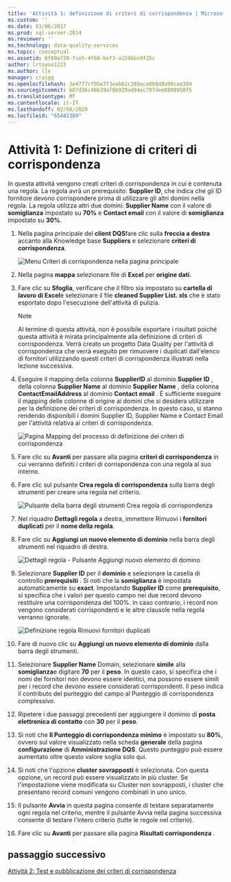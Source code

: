 ```yaml
---
title: 'Attività 1: definizione di criteri di corrispondenza | Microsoft Docs'
ms.custom: ''
ms.date: 03/06/2017
ms.prod: sql-server-2014
ms.reviewer: ''
ms.technology: data-quality-services
ms.topic: conceptual
ms.assetid: 6f89a720-fce5-4f60-bef3-a159bbc9f25c
author: lrtoyou1223
ms.author: lle
manager: craigg
ms.openlocfilehash: 3e4777cf05e7f3eab62c389ace8b8d8a96cae304
ms.sourcegitcommit: b87d36c46b39af8b929ad94ec707dee8800950f5
ms.translationtype: MT
ms.contentlocale: it-IT
ms.lasthandoff: 02/08/2020
ms.locfileid: "65481309"
---
```

# <a name="task-1-defining-a-matching-policy"></a>Attività 1: Definizione di criteri di corrispondenza
  In questa attività vengono creati criteri di corrispondenza in cui è contenuta una regola. La regola avrà un prerequisito: **Supplier ID**, che indica che gli ID fornitore devono corrispondere prima di utilizzare gli altri domini nella regola. La regola utilizza altri due domini: **Supplier Name** con il valore di **somiglianza** impostato su **70%** e **Contact email** con il valore di **somiglianza** impostato su **30%**.  
  
1.  Nella pagina principale del **client DQS**fare clic sulla **freccia a destra** accanto alla Knowledge base **Suppliers** e selezionare **criteri di corrispondenza**.  
  
     ![Menu Criteri di corrispondenza nella pagina principale](../../2014/tutorials/media/et-definingamatchingpolicy-01.jpg "Menu Criteri di corrispondenza nella pagina principale")  
  
2.  Nella pagina **mappa** selezionare file di **Excel** per **origine dati**.  
  
3.  Fare clic su **Sfoglia**, verificare che il filtro sia impostato su **cartella di lavoro di Excel**e selezionare il file **cleaned Supplier List. xls** che è stato esportato dopo l'esecuzione dell'attività di pulizia.  
  
    > [!NOTE]  
    >  Al termine di questa attività, non è possibile esportare i risultati poiché questa attività è mirata principalmente alla definizione di criteri di corrispondenza. Verrà creato un progetto Data Quality per l'attività di corrispondenza che verrà eseguito per rimuovere i duplicati dall'elenco di fornitori utilizzando questi criteri di corrispondenza illustrati nella lezione successiva.  
  
4.  Eseguire il mapping della colonna **SupplierID** al dominio **Supplier ID** , della colonna **Supplier Name** al dominio **Supplier Name** , della colonna **ContactEmailAddress** al dominio **Contact email** . È sufficiente eseguire il mapping delle colonne di origine ai domini che si desidera utilizzare per la definizione dei criteri di corrispondenza. In questo caso, si stanno rendendo disponibili i domini Supplier ID, Supplier Name e Contact Email per l'attività relativa ai criteri di corrispondenza.  
  
     ![Pagina Mapping del processo di definizione dei criteri di corrispondenza](../../2014/tutorials/media/et-definingamatchingpolicy-02.jpg "Pagina Mapping del processo di definizione dei criteri di corrispondenza")  
  
5.  Fare clic su **Avanti** per passare alla pagina **criteri di corrispondenza** in cui verranno definiti i criteri di corrispondenza con una regola al suo interno.  
  
6.  Fare clic sul pulsante **Crea regola di corrispondenza** sulla barra degli strumenti per creare una regola nel criterio.  
  
     ![Pulsante della barra degli strumenti Crea regola di corrispondenza](../../2014/tutorials/media/et-definingamatchingpolicy-03.jpg "Pulsante della barra degli strumenti Crea regola di corrispondenza")  
  
7.  Nel riquadro **Dettagli regola** a destra, immettere Rimuovi i **fornitori duplicati** per il **nome della regola**.  
  
8.  Fare clic su **Aggiungi un nuovo elemento di dominio** nella barra degli strumenti nel riquadro di destra.  
  
     ![Dettagli regola - Pulsante Aggiungi nuovo elemento di domino](../../2014/tutorials/media/et-definingamatchingpolicy-04.jpg "Dettagli regola - Pulsante Aggiungi nuovo elemento di domino")  
  
9. Selezionare **Supplier ID** per il **dominio** e selezionare la casella di controllo **prerequisiti** . Si noti che la **somiglianza** è impostata automaticamente su **exact**. Impostando **Supplier ID** come **prerequisito**, si specifica che i valori per questo campo nei due record devono restituire una corrispondenza del 100%. in caso contrario, i record non vengono considerati corrispondenti e le altre clausole nella regola verranno ignorate.  
  
     ![Definizione regola Rimuovi fornitori duplicati](../../2014/tutorials/media/et-definingamatchingpolicy-05.jpg "Definizione regola Rimuovi fornitori duplicati")  
  
10. Fare di nuovo clic su **Aggiungi un nuovo elemento di dominio** dalla barra degli strumenti.  
  
11. Selezionare **Supplier Name** Domain, selezionare **simile** alla **somiglianza**e digitare **70** per il **peso**.  In questo caso, si specifica che i nomi dei fornitori non devono essere identici, ma possono essere simili per i record che devono essere considerati corrispondenti. Il peso indica il contributo del punteggio del campo al Punteggio di corrispondenza complessivo.  
  
12. Ripetere i due passaggi precedenti per aggiungere il dominio di **posta elettronica di contatto** con **30** per il **peso**.  
  
13. Si noti che **Il Punteggio di corrispondenza minimo** è impostato su **80%**, ovvero sul valore visualizzato nella scheda **generale** della pagina **configurazione** di **Amministrazione DQS**. Questo punteggio può essere aumentato oltre questo valore soglia solo qui.  
  
14. Si noti che l'opzione **cluster sovrapposti** è selezionata. Con questa opzione, un record può essere visualizzato in più cluster. Se l'impostazione viene modificata su Cluster non sovrapposti, i cluster che presentano record comuni vengono combinati in uno unico.  
  
15. Il pulsante **Avvia** in questa pagina consente di testare separatamente ogni regola nel criterio, mentre il pulsante Avvia nella pagina successiva consente di testare l'intero criterio (tutte le regole nel criterio).  
  
16. Fare clic su **Avanti** per passare alla pagina **Risultati corrispondenza** .  
  
## <a name="next-step"></a>passaggio successivo  
 [Attività 2: Test e pubblicazione dei criteri di corrispondenza](../../2014/tutorials/task-2-testing-and-publishing-the-matching-policy.md)  
  
  
